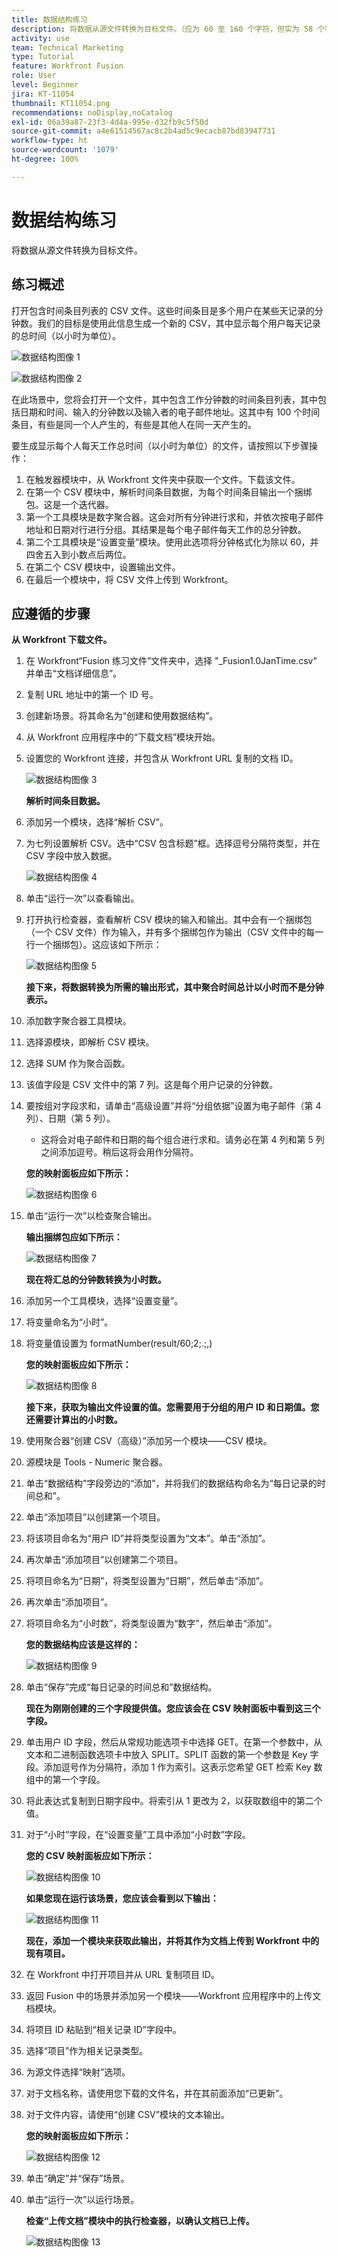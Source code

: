 ```yaml
---
title: 数据结构练习
description: 将数据从源文件转换为目标文件。（应为 60 至 160 个字符，但实为 58 个字符）
activity: use
team: Technical Marketing
type: Tutorial
feature: Workfront Fusion
role: User
level: Beginner
jira: KT-11054
thumbnail: KT11054.png
recommendations: noDisplay,noCatalog
exl-id: 06a39a87-23f3-4d4a-995e-d32fb9c5f50d
source-git-commit: a4e61514567ac8c2b4ad5c9ecacb87bd83947731
workflow-type: ht
source-wordcount: '1079'
ht-degree: 100%

---
```


# 数据结构练习

将数据从源文件转换为目标文件。

## 练习概述

打开包含时间条目列表的 CSV 文件。这些时间条目是多个用户在某些天记录的分钟数。我们的目标是使用此信息生成一个新的 CSV，其中显示每个用户每天记录的总时间（以小时为单位）。

![数据结构图像 1](../12-exercises/assets/data-structures-walkthrough-1.png)

![数据结构图像 2](../12-exercises/assets/data-structures-walkthrough-2.png)


在此场景中，您将会打开一个文件，其中包含工作分钟数的时间条目列表，其中包括日期和时间、输入的分钟数以及输入者的电子邮件地址。这其中有 100 个时间条目，有些是同一个人产生的，有些是其他人在同一天产生的。

要生成显示每个人每天工作总时间（以小时为单位）的文件，请按照以下步骤操作：

1. 在触发器模块中，从 Workfront 文件夹中获取一个文件。下载该文件。
1. 在第一个 CSV 模块中，解析时间条目数据，为每个时间条目输出一个捆绑包。这是一个迭代器。
1. 第一个工具模块是数字聚合器。这会对所有分钟进行求和，并依次按电子邮件地址和日期对行进行分组。其结果是每个电子邮件每天工作的总分钟数。
1. 第二个工具模块是“设置变量”模块。使用此选项将分钟格式化为除以 60，并四舍五入到小数点后两位。
1. 在第二个 CSV 模块中，设置输出文件。
1. 在最后一个模块中，将 CSV 文件上传到 Workfront。

## 应遵循的步骤

**从 Workfront 下载文件。**

1. 在 Workfront“Fusion 练习文件”文件夹中，选择 &quot;_Fusion1.0JanTime.csv&quot; 并单击“文档详细信息”。
1. 复制 URL 地址中的第一个 ID 号。
1. 创建新场景。将其命名为“创建和使用数据结构”。
1. 从 Workfront 应用程序中的“下载文档”模块开始。
1. 设置您的 Workfront 连接，并包含从 Workfront URL 复制的文档 ID。

   ![数据结构图像 3](../12-exercises/assets/data-structures-walkthrough-3.png)

   **解析时间条目数据。**

1. 添加另一个模块，选择“解析 CSV”。
1. 为七列设置解析 CSV。选中“CSV 包含标题”框。选择逗号分隔符类型，并在 CSV 字段中放入数据。

   ![数据结构图像 4](../12-exercises/assets/data-structures-walkthrough-4.png)

1. 单击“运行一次”以查看输出。
1. 打开执行检查器，查看解析 CSV 模块的输入和输出。其中会有一个捆绑包（一个 CSV 文件）作为输入，并有多个捆绑包作为输出（CSV 文件中的每一行一个捆绑包）。这应该如下所示：

   ![数据结构图像 5](../12-exercises/assets/data-structures-walkthrough-5.png)

   **接下来，将数据转换为所需的输出形式，其中聚合时间总计以小时而不是分钟表示。**

1. 添加数字聚合器工具模块。
1. 选择源模块，即解析 CSV 模块。
1. 选择 SUM 作为聚合函数。
1. 该值字段是 CSV 文件中的第 7 列。这是每个用户记录的分钟数。
1. 要按组对字段求和，请单击“高级设置”并将“分组依据”设置为电子邮件（第 4 列）、日期（第 5 列）。

   + 这将会对电子邮件和日期的每个组合进行求和。请务必在第 4 列和第 5 列之间添加逗号。稍后这将会用作分隔符。

   **您的映射面板应如下所示：**

   ![数据结构图像 6](../12-exercises/assets/data-structures-walkthrough-6.png)

1. 单击“运行一次”以检查聚合输出。

   **输出捆绑包应如下所示：**

   ![数据结构图像 7](../12-exercises/assets/data-structures-walkthrough-7.png)

   **现在将汇总的分钟数转换为小时数。**

1. 添加另一个工具模块，选择“设置变量”。
1. 将变量命名为“小时”。
1. 将变量值设置为 formatNumber(result/60;2;.;,)

   **您的映射面板应如下所示：**

   ![数据结构图像 8](../12-exercises/assets/data-structures-walkthrough-8.png)

   **接下来，获取为输出文件设置的值。您需要用于分组的用户 ID 和日期值。您还需要计算出的小时数。**

1. 使用聚合器“创建 CSV（高级）”添加另一个模块——CSV 模块。
1. 源模块是 Tools - Numeric 聚合器。
1. 单击“数据结构”字段旁边的“添加”，并将我们的数据结构命名为“每日记录的时间总和”。
1. 单击“添加项目”以创建第一个项目。
1. 将该项目命名为“用户 ID”并将类型设置为“文本”。单击“添加”。
1. 再次单击“添加项目”以创建第二个项目。
1. 将项目命名为“日期”，将类型设置为“日期”，然后单击“添加”。
1. 再次单击“添加项目”。
1. 将项目命名为“小时数”，将类型设置为“数字”，然后单击“添加”。

   **您的数据结构应该是这样的：**

   ![数据结构图像 9](../12-exercises/assets/data-structures-walkthrough-9.png)

1. 单击“保存”完成“每日记录的时间总和”数据结构。

   **现在为刚刚创建的三个字段提供值。您应该会在 CSV 映射面板中看到这三个字段。**

1. 单击用户 ID 字段，然后从常规功能选项卡中选择 GET。在第一个参数中，从文本和二进制函数选项卡中放入 SPLIT。SPLIT 函数的第一个参数是 Key 字段。添加逗号作为分隔符，添加 1 作为索引。这表示您希望 GET 检索 Key 数组中的第一个字段。
1. 将此表达式复制到日期字段中。将索引从 1 更改为 2，以获取数组中的第二个值。
1. 对于“小时”字段，在“设置变量”工具中添加“小时数”字段。

   **您的 CSV 映射面板应如下所示：**

   ![数据结构图像 10](../12-exercises/assets/data-structures-walkthrough-10.png)

   **如果您现在运行该场景，您应该会看到以下输出：**

   ![数据结构图像 11](../12-exercises/assets/data-structures-walkthrough-11.png)

   **现在，添加一个模块来获取此输出，并将其作为文档上传到 Workfront 中的现有项目。**

1. 在 Workfront 中打开项目并从 URL 复制项目 ID。
1. 返回 Fusion 中的场景并添加另一个模块——Workfront 应用程序中的上传文档模块。
1. 将项目 ID 粘贴到“相关记录 ID”字段中。
1. 选择“项目”作为相关记录类型。
1. 为源文件选择“映射”选项。
1. 对于文档名称，请使用您下载的文件名，并在其前面添加“已更新”。
1. 对于文件内容，请使用“创建 CSV”模块的文本输出。

   **您的映射面板应如下所示：**

   ![数据结构图像 12](../12-exercises/assets/data-structures-walkthrough-12.png)

1. 单击“确定”并“保存”场景。
1. 单击“运行一次”以运行场景。

   **检查“上传文档”模块中的执行检查器，以确认文档已上传。**

   ![数据结构图像 13](../12-exercises/assets/data-structures-walkthrough-13.png)
